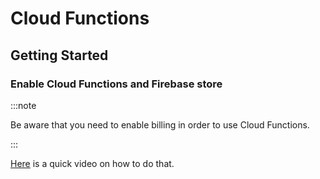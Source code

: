 # Cloud Functions

## Getting Started

### Enable Cloud Functions and Firebase store

:::note

Be aware that you need to enable billing in order to use Cloud Functions.

:::

[Here](https://www.loom.com/share/c9aabfe06eeb4756a8e26d968e7717d3?sid=8d6eb116-540b-4a05-bff4-9156d7ca7b84) is a quick video on how to do that. 